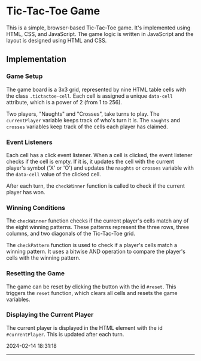 # Tic-Tac-Toe Game

This is a simple, browser-based Tic-Tac-Toe game. It's implemented using HTML, CSS, and JavaScript.
The game logic is written in JavaScript and the layout is designed using HTML and CSS.

## Implementation

### Game Setup

The game board is a 3x3 grid, represented by nine HTML table cells with the class
`.tictactoe-cell`. Each cell is assigned a unique `data-cell` attribute, which is a power of 2
(from 1 to 256).

Two players, "Naughts" and "Crosses", take turns to play. The `currentPlayer` variable keeps track
of who's turn it is. The `naughts` and `crosses` variables keep track of the cells each player has
claimed.

### Event Listeners

Each cell has a click event listener. When a cell is clicked, the event listener checks if the cell
is empty. If it is, it updates the cell with the current player's symbol ('X' or 'O') and updates
the `naughts` or `crosses` variable with the `data-cell` value of the clicked cell.

After each turn, the `checkWinner` function is called to check if the current player has won.

### Winning Conditions

The `checkWinner` function checks if the current player's cells match any of the eight winning
patterns. These patterns represent the three rows, three columns, and two diagonals of the
Tic-Tac-Toe grid.

The `checkPattern` function is used to check if a player's cells match a winning pattern. It uses a
bitwise AND operation to compare the player's cells with the winning pattern.

### Resetting the Game

The game can be reset by clicking the button with the id `#reset`. This triggers the `reset`
function, which clears all cells and resets the game variables.

### Displaying the Current Player

The current player is displayed in the HTML element with the id `#currentPlayer`. This is updated
after each turn.

2024-02-14 18:31:18

---

